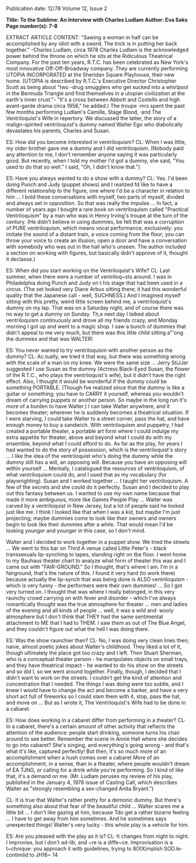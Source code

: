 Publication date: 12/78
Volume 12, Issue 2

**Title: To the Sublime: An Interview with Charles Ludlam**
**Author: Eva Saks**
**Page number(s): 7-8**

EXTRACT ARTICLE CONTENT:
"Sawing a woman in half can be accomplished by any idiot with a sword. The trick is in putting her back together." -Charles Ludlam, circa 1978
Charles Ludlam is the acknowledged power behind the throne on which he sits at the Ridiculous Theatrical Company. For the past ten years, R.T.C. has been celebrated as New York's most innovative Off-Off-Broadway company. They are currently performing UTOPIA INCORPORATED at the Sheridan Square Playhouse, their new home. (UTOPIA is described by R.T.C.'s Executive Director Christopher Scott as being about "two -drug smugglers who get sucked into a whirlpool in the Bermuda Triangle and find themselves in a utopian civilization at the earth's inner crust."- "It's a cross between Abbott and Costello and high avant-garde drama circa 1956," he added.) The troupe ·mrs spent the past few months performing Ludlam's Camille, Stage Blood, ·and The Ventriloquist's Wife in repertory. We discussed the latter, the story of a malign-spirited ventriloquist's dummy named Walter Ego who diabolically devastates his parents, Charles and Susan.


ES: How did you become interested in ventriloquism?
CL: When I was little, my older brother gave me a dummy and I did ventriloquism. (Nobody paid any attention to me, I don't remember anyone saying it was particularly good. But recently, when I told my mother I'd got a dummy, she said, "You used to do that so well." I said, "Oh, I didn't know that.")


ES: Have you always wanted to do a show with a dummy?
CL: Yes. I'd been doing Punch and Judy (puppet shows) and I realized fd like to have a different relationship to the figure, one where I'd be a character in relation to him ... I bold these conversations with myself, two parts of myself, divided and always set in opposition. So that was really the impulse ... In fact, a number of years ago I bought a rare book on ventriloquism called "Practical Ventriloquism" by a man who was in Henry Irving's troupe at the turn of the century. (He didn't believe in using dummies, be felt that was a corruption of PURE ventriloquism, which means vocal performance, exclusively: you imitate the sound of a distant train, a voice coming from the floor; you can throw your voice to create an illusion, open a door and have a conversation with somebody who was out in the hall who's unseen. The author included a section on working with figures, but basically didn't approve of it, thought it declasse.)


ES: When did you start working on the Ventriloquist's Wife?
CL· Last summer, when there were a number of ventriloq~sts around. I was in Philadelphia doing Punch and Judy on t his stage that had been used in a circus. (The set looked very Diane Arbus sitting there; it had this wonderful quality that the Japanese call - well, SUCHNESS.) And I imagined myself sitting with this pretty, weird little screen behind me, a ventriloquist's dummy on my lap. That was on a Saturday night, and of course there was no way to get a dummy on Sunday. Th,e next day I talked about ventriloquism continuously and drove all my friends crazy, and Monday morning I got up and went to a magic shop. I saw a bunch of dummies that didn't appeal to me very much, but there was this little child sitting a"'ong the dummies and that was WALTER!


ES: You never wanted to try ventriloquism with another person as the dummy?
CL· Ac.tually, we tried it that way, but there was something wrong with the scale of a man on my knee. We were the same size ... Jerry StiJJer suggested I use Susan as the dummy (Actress Black-Eyed Susan, the flower of the R.T.C., who plays the ventriloquist's wife), but it didn't have the right effect. Also, I thought it would be wonderful if the dummy could be something PORTABLE. (Though fve realized since that the dummy is like a guitar or something; you have to CARRY it yourself, whereas you wouldn't dream of carrying puppets or another person. So maybe in the long run it's more of a burden to have Walter.) I can take Walter anywhere, and it becomes theater; wherever he is suddenly becomes a theatrical situation. If I were starving, I could take Walter to a street corner, pass the hat, and have enough money to buy a sandwich. With ventriloquism and puppetry, I had created a portable theater, a portable art form where I could indulge my extra appetite for theater, above and beyond what I could do with my ensemble, beyond what I could afford to do. As far as the play, for years I had wanted to do the story of possession, which is the ventriloquist's story ... I like the idea of the ventriloquist who's doing the dummy while the dummy still has a will, an opposing will. Because you have an opposing will within yourself ... Mentally, I catalogued the resources of ventriloquism, of what ventriloquism could do, and I used that as my vocabulary (for playwrighting). Susan and I worked together ... I taught her ventriloquism. A few of the secrets and she could do it perfectly. Susan and I decided to play out this fantasy between us. I wanted to use my own name because that made it more ambiguous, more like Games People Play ... Waiter was carved by a ventriloquist in New Jersey, but a lot of people said he looked just like me. I think I looked like that when I was a kid, but maybe I'm just projecting; maybe dummies come to look like their owners and owners begin to look like their dummies after a while. That would mean I'd be looking younger and younger in this case, so I don't mind.


Walter and I decided to work together in a puppet show. We tried the streets ... We went to this bar on Third A venue called Little Peter's - black transsexuals lip-synching to tapes, standing right on tbe floor. I went home to my Bauhaus theater chart to analyze what form of theater this was and I came out with "FAIR-GROUND." So I thought, that's where I am. I'm in a fairground, that's the nature of this. I found it very hard (to work there) because actually the lip-synch that was being done is ALSO ventriloquism - which is very funny - the performers were their own dummies! ... So I got very turned on. I thought that was where I really belonged, in this very raunchy crowd carrying on with fever and disorder - which I've always romantically thought was the true atmosphere for theater ... men and ladies of the evening and all kinds of people ... well, it was a wild and· wooly atmosphere but I don't think that THEY had the same sentimental attachment to ME that I had to THEM. I saw them as out of The Blue Angel, and they couldn't figure out what the hell I was doing there.


ES: Was the show raunchier then?
CL· No, I was doing very clean lines then; naive, almost poetic jokes about Walter's childhood. They liked a lot of it, though ultimately the place got too crazy and I left. Then Stuart Sherman, who is a conceptual theater person - he manipulates objects on small trays, and they have theatrical impact - he wanted to do his show on the streets and so did I, so we went around together. Finally, though, I decided that I didn't want to work on the streets. I couldn't get the kind of attention and concentration that I needed. The things I was doing were too subtle, and I knew I would have to change the act and become a barker, and have a very short act full of fireworks so I could slam them with it, stop, pass the hat, and move on ... But as I wrote it, The Ventriloquist's Wife had to be done in a cabaret.


ES: How does working in a cabaret differ from performing in a theater?
CL· In a cabaret, there's a certain amount of other activity that reflects the attention of the audience: people start drinking, someone turns his chair around to see better. Remember the scene in Annie Hall where she decides to go into cabaret? She's singing, and everything's going wrong - and that's what it's like, captured perfectly! But then, it's so much more of an accomplishment when a hush comes over a cabaret More of an accomplishment, in a sense, than in a theater, where people wouldn't dream of EA TJNG, or calling for a drink while you're performing. So I kind of like that, it's a demand on me. (Mr. Ludlam peruses my review of his play, published in the January 4, 1978 issue of Casting Call, which describes Walter as "strongly resembling a sex-changed Anita Bryant.")


CL· It is true that Walter's rather pretty for a demonic dummy. But there's something also about that fear of the beautiful child ... Walter scares me a little bit ... I don't like gazing at him, because Tdo get a rather bizarre feeling ... I have to get away from him sometimes. And he sometimes says unexpected things! Walter's very lucky - this whole play is a vehicle for him.


ES: Are you pleased with the play as it is?
CL· It changes from night to night. I improvise, but I don't ad-lib, and ~re is a diffe~ce. Improvisation is a t~chnique: you approach it witb guidelines, trying to 8(XX)mplish SOD.le- contimlid to JH16~ 14